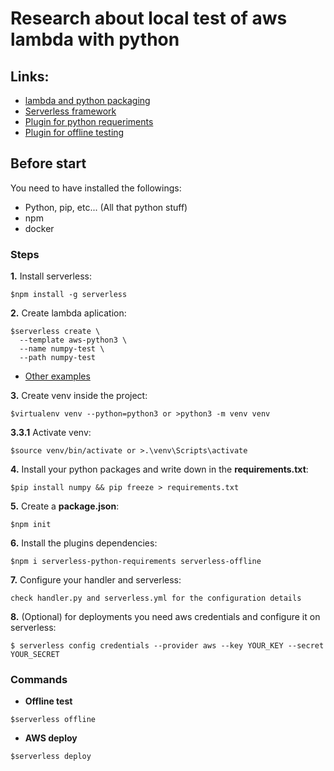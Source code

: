 
# Research about local test of aws lambda with python

## Links: 
* [lambda and python packaging](https://www.serverless.com/blog/serverless-python-packaging/)
* [Serverless framework](https://www.npmjs.com/package/serverless)
* [Plugin for python requeriments](https://www.npmjs.com/package/serverless-python-requirements)
* [Plugin for offline testing](https://www.npmjs.com/package/serverless-offline)

## Before start
You need to have installed the followings:
* Python, pip, etc... (All that python stuff)
* npm
* docker

### Steps

**1.** Install serverless: 

```
$npm install -g serverless
```

**2.** Create lambda aplication: 

```
$serverless create \
  --template aws-python3 \
  --name numpy-test \
  --path numpy-test
```

  * [Other examples](https://github.com/serverless/examples)

**3.** Create venv inside the project: 

```
$virtualenv venv --python=python3 or >python3 -m venv venv
```

**3.3.1** Activate venv: 

```
$source venv/bin/activate or >.\venv\Scripts\activate
```

**4.** Install your python packages and write down in the __requirements.txt__:  

```
$pip install numpy && pip freeze > requirements.txt
```

**5.** Create a __package.json__: 

```
$npm init
```

**6.** Install the plugins dependencies: 

```
$npm i serverless-python-requirements serverless-offline
```

**7.** Configure your handler and serverless: 

```
check handler.py and serverless.yml for the configuration details
```

**8.** (Optional) for deployments you need aws credentials and configure it on serverless: 

```
$ serverless config credentials --provider aws --key YOUR_KEY --secret YOUR_SECRET
```


### Commands

* **Offline test**

```
$serverless offline
```

* **AWS deploy**

```
$serverless deploy
```
